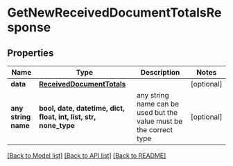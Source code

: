 # GetNewReceivedDocumentTotalsResponse



## Properties
Name | Type | Description | Notes
------------ | ------------- | ------------- | -------------
**data** | [**ReceivedDocumentTotals**](ReceivedDocumentTotals.md) |  | [optional] 
**any string name** | **bool, date, datetime, dict, float, int, list, str, none_type** | any string name can be used but the value must be the correct type | [optional]

[[Back to Model list]](../README.md#documentation-for-models) [[Back to API list]](../README.md#documentation-for-api-endpoints) [[Back to README]](../README.md)


